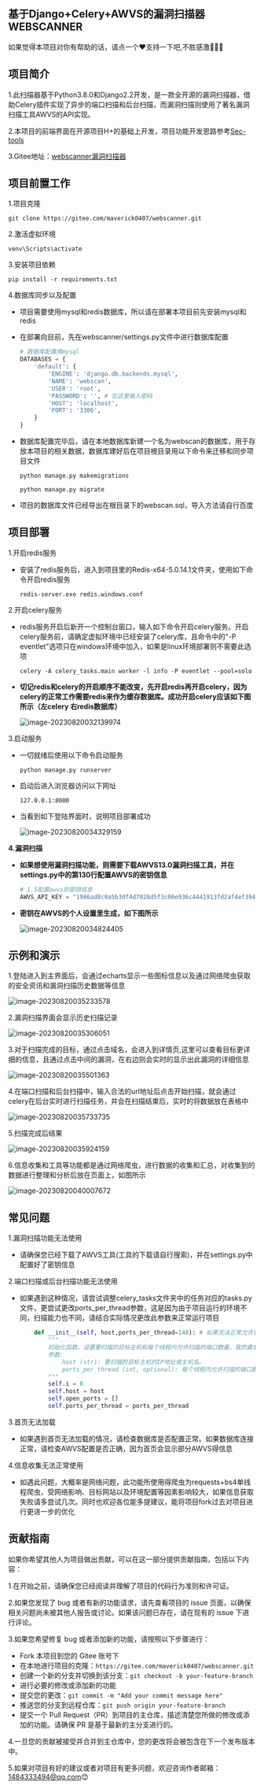 ## 基于Django+Celery+AWVS的漏洞扫描器WEBSCANNER

如果觉得本项目对你有帮助的话，请点一个❤️支持一下吧,不胜感激🙇🙇🙇

## 项目简介

1.此扫描器基于Python3.8.0和Django2.2开发，是一款全开源的漏洞扫描器，借助Celery插件实现了异步的端口扫描和后台扫描，而漏洞扫描则使用了著名漏洞扫描工具AWVS的API实现。

2.本项目的前端界面在开源项目H+的基础上开发，项目功能开发思路参考[Sec-tools](https://gitee.com/jwt1399/Sec-Tools.git)

3.Gitee地址：[webscanner漏洞扫描器](https://gitee.com/maverick0407/webscanner)

## 项目前置工作

1.项目克隆

`git clone https://gitee.com/maverick0407/webscanner.git`

2.激活虚拟环境

`venv\Scripts\activate`

3.安装项目依赖

`pip install -r requirements.txt`

4.数据库同步以及配置

- 项目需要使用mysql和redis数据库，所以请在部署本项目前先安装mysql和redis

- 在部署向目前，先在webscanner/settings.py文件中进行数据库配置

  ```python
  # 数据库配置用mysql
  DATABASES = {
      'default': {
          'ENGINE': 'django.db.backends.mysql',
          'NAME': 'webscan',
          'USER': 'root',
          'PASSWORD': '', # 在这里输入密码
          'HOST': 'localhost',
          'PORT': '3306',
      }
  }
  ```

- 数据库配置完毕后，请在本地数据库新建一个名为webscan的数据库，用于存放本项目的相关数据，数据库建好后在项目根目录用以下命令来迁移和同步项目文件

  `python manage.py makemigrations`

  `python manage.py migrate`

- 项目的数据库文件已经导出在根目录下的webscan.sql，导入方法请自行百度



## 项目部署

1.开启redis服务

- 安装了redis服务后，进入到项目里的Redis-x64-5.0.14.1文件夹，使用如下命令开启redis服务

  `redis-server.exe redis.windows.conf`

2.开启celery服务

- redis服务开启后新开一个控制台窗口，输入如下命令开启celery服务。开启celery服务前，请确定虚拟环境中已经安装了celery库，且命令中的"-P eventlet"选项只在windows环境中加入，如果是linux环境部署则不需要此选项

  `celery -A celery_tasks.main worker -l info -P eventlet --pool=solo`

- **切记redis和celery的开启顺序不能改变，先开启redis再开启celery，因为celery的正常工作需要redis来作为缓存数据库。成功开启celery应该如下图所示（左celery 右redis数据库）**

  ![image-20230820032139974](https://gitee.com/maverick0407/webscanner/raw/master/static/media/image-20230820032139974.png)

3.启动服务

- 一切就绪后使用以下命令启动服务

  `python manage.py runserver`

- 启动后进入浏览器访问以下网址

  `127.0.0.1:8000`

- 当看到如下登陆界面时，说明项目部署成功

  ![image-20230820034329159](https://gitee.com/maverick0407/webscanner/raw/master/static/media/image-20230820034329159.png)

**4.漏洞扫描**

- **如果想使用漏洞扫描功能，则需要下载AWVS13.0漏洞扫描工具，并在settings.py中的第130行配置AWVS的密钥信息**

  ```python
  # 1.5配置awvs的密钥信息
  AWVS_API_KEY = "1986ad8c0a5b3df4d7028d5f3c06e936c4441913fd2af4ef3942a8ef539e98df9"
  ```

- **密钥在AWVS的个人设置里生成，如下图所示**

  ![image-20230820034824405](https://gitee.com/maverick0407/webscanner/raw/master/static/media/image-20230820034824405.png)

## 示例和演示

1.登陆进入到主界面后，会通过echarts显示一些图标信息以及通过网络爬虫获取的安全资讯和漏洞扫描历史数据等信息

![image-20230820035233578](https://gitee.com/maverick0407/webscanner/raw/master/static/media/image-20230820035233578.png)

2.漏洞扫描界面会显示历史扫描记录

![image-20230820035306051](https://gitee.com/maverick0407/webscanner/raw/master/static/media/image-20230820035306051.png)

3.对于扫描完成的目标，通过点击域名，会进入到详情页,这里可以查看目标更详细的信息，且通过点击中间的漏洞，在右边则会实时的显示出此漏洞的详细信息

![image-20230820035501363](https://gitee.com/maverick0407/webscanner/raw/master/static/media/image-20230820035501363.png)

4.在端口扫描和后台扫描中，输入合法的url地址后点击开始扫描，就会通过celery在后台实时进行扫描任务，并会在扫描结束后，实时的将数据放在表格中

![image-20230820035733735](https://gitee.com/maverick0407/webscanner/raw/master/static/media/image-20230820035733735.png)

5.扫描完成后结果

![image-20230820035924159](https://gitee.com/maverick0407/webscanner/raw/master/static/media/image-20230820035924159.png)

6.信息收集和工具等功能都是通过网络爬虫，进行数据的收集和汇总，对收集到的数据进行整理和分析后放在页面上，如图所示

![image-20230820040007672](https://gitee.com/maverick0407/webscanner/raw/master/static/media/image-20230820040007672.png)

## 常见问题

1.漏洞扫描功能无法使用

- 请确保您已经下载了AWVS工具(工具的下载请自行搜索)，并在settings.py中配置好了密钥信息

2.端口扫描或后台扫描功能无法使用

- 如果遇到这种情况，请尝试调整celery_tasks文件夹中的任务对应的tasks.py文件，更尝试更改ports_per_thread参数，这是因为由于项目运行的环境不同，扫描能力也不同，请结合实际情况更改此参数来正常运行项目

  ```python
      def __init__(self, host,ports_per_thread=140): # 如果无法正常允许请尝试更改这个参数
          """
          初始化函数，设置要扫描的目标主机和每个线程内允许扫描的端口数量。我的奠奈最多就是140，65535个端口就开差不多500个线程，多了就要报错了
          参数:
              host (str): 要扫描的目标主机的IP地址或主机名。
              ports_per_thread (int, optional): 每个线程内允许扫描的端口数量。默认为140。
          """
          self.i = 0
          self.host = host
          self.open_ports = []
          self.ports_per_thread = ports_per_thread
  ```

3.首页无法加载

- 如果遇到首页无法加载的情况，请检查数据库是否配置正常。如果数据库连接正常，请检查AWVS配置是否正确，因为首页会显示部分AWVS得信息

4.信息收集无法正常使用

- 如遇此问题，大概率是网络问题，此功能所使用得爬虫为requests+bs4单线程爬虫，受网络影响、目标网站以及环境配置等因素影响较大，如果信息获取失败请多尝试几次。同时也欢迎各位能多提建议，能将项目fork过去对项目进行更进一步的优化

## 贡献指南

如果你希望其他人为项目做出贡献，可以在这一部分提供贡献指南，包括以下内容：

1.在开始之前，请确保您已经阅读并理解了项目的代码行为准则和许可证。

2.如果您发现了 bug 或者有新的功能请求，请先查看项目的 issue 页面，以确保相关问题尚未被其他人报告或讨论。如果该问题已存在，请在现有的 issue 下进行评论。

3.如果您希望修复 bug 或者添加新的功能，请按照以下步骤进行：

- Fork 本项目到您的 Gitee 账号下
- 在本地进行项目的克隆：`https://gitee.com/maverick0407/webscanner.git`
- 创建一个新的分支并切换到该分支：`git checkout -b your-feature-branch`
- 进行必要的修改或添加新的功能
- 提交您的更改：`git commit -m "Add your commit message here"`
- 推送您的分支到远程仓库：`git push origin your-feature-branch`
- 提交一个 Pull Request（PR）到项目的主仓库，描述清楚您所做的修改或添加的功能。请确保 PR 是基于最新的主分支进行的。

4.一旦您的贡献被接受并合并到主仓库中，您的更改将会被包含在下一个发布版本中。

5.如果对项目有好的建议或者对项目有更多问题，欢迎咨询作者邮箱：1484333494@qq.com😊

